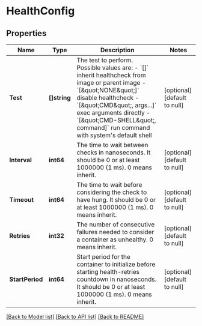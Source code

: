 # HealthConfig

## Properties
Name | Type | Description | Notes
------------ | ------------- | ------------- | -------------
**Test** | **[]string** | The test to perform. Possible values are:  - &#x60;[]&#x60; inherit healthcheck from image or parent image - &#x60;[\&quot;NONE\&quot;]&#x60; disable healthcheck - &#x60;[\&quot;CMD\&quot;, args...]&#x60; exec arguments directly - &#x60;[\&quot;CMD-SHELL\&quot;, command]&#x60; run command with system&#39;s default shell  | [optional] [default to null]
**Interval** | **int64** | The time to wait between checks in nanoseconds. It should be 0 or at least 1000000 (1 ms). 0 means inherit.  | [optional] [default to null]
**Timeout** | **int64** | The time to wait before considering the check to have hung. It should be 0 or at least 1000000 (1 ms). 0 means inherit.  | [optional] [default to null]
**Retries** | **int32** | The number of consecutive failures needed to consider a container as unhealthy. 0 means inherit.  | [optional] [default to null]
**StartPeriod** | **int64** | Start period for the container to initialize before starting health-retries countdown in nanoseconds. It should be 0 or at least 1000000 (1 ms). 0 means inherit.  | [optional] [default to null]

[[Back to Model list]](../README.md#documentation-for-models) [[Back to API list]](../README.md#documentation-for-api-endpoints) [[Back to README]](../README.md)


